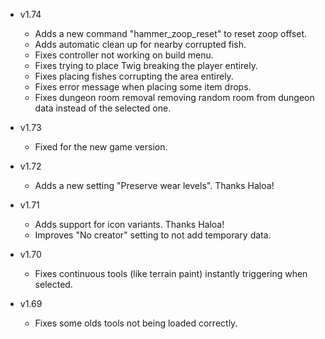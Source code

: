 - v1.74
  - Adds a new command "hammer_zoop_reset" to reset zoop offset.
  - Adds automatic clean up for nearby corrupted fish.
  - Fixes controller not working on build menu.
  - Fixes trying to place Twig breaking the player entirely.
  - Fixes placing fishes corrupting the area entirely.
  - Fixes error message when placing some item drops.
  - Fixes dungeon room removal removing random room from dungeon data instead of the selected one.

- v1.73
  - Fixed for the new game version.

- v1.72
  - Adds a new setting "Preserve wear levels". Thanks Haloa!

- v1.71
  - Adds support for icon variants. Thanks Haloa!
  - Improves "No creator" setting to not add temporary data.

- v1.70
  - Fixes continuous tools (like terrain paint) instantly triggering when selected.

- v1.69
  - Fixes some olds tools not being loaded correctly.
